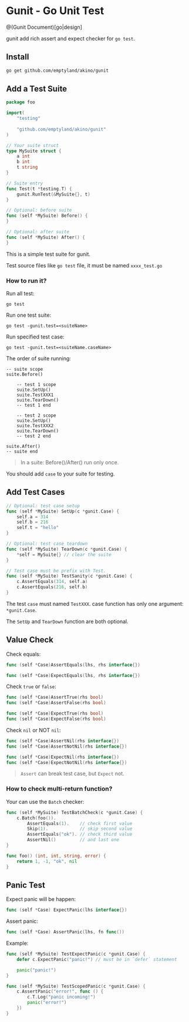 # Gunit - Go Unit Test

@(Gunit Document)[go|design]

gunit add rich assert and expect checker for `go test`.

## Install

```bash
go get github.com/emptyland/akino/gunit
```

## Add a Test Suite

```go
package foo

import(
    "testing"
    
    "github.com/emptyland/akino/gunit"
)

// Your suite struct
type MySuite struct {
    a int
    b int
    t string
}

// Suite entry
func Test(t *testing.T) {
    gunit.RunTest(&MySuite{}, t)
}

// Optional: before suite
func (self *MySuite) Before() {
}

// Optional: after suite
func (self *MySuite) After() {
}
```

This is a simple test suite for gunit.

Test source files like `go test` file, it must be named `xxxx_test.go`

### How to run it?

Run all test:
```
go test
```

Run one test suite:
```
go test -gunit.test=<suiteName>
```

Run specified test case:
```
go test -gunit.test=<suiteName.caseName>
```

The order of suite running:
```
-- suite scope
suite.Before()

    -- test 1 scope
    suite.SetUp()
    suite.TestXXX1
    suite.TearDown()
    -- test 1 end

    -- test 2 scope
    suite.SetUp()
    suite.TestXXX2
    suite.TearDown()
    -- test 2 end

suite.After()
-- suite end
```

> In a suite: Before()/After() run only once.

You should add `case` to your suite for testing.

## Add Test Cases

```go
// Optional: test case setup
func (self *MySuite) SetUp(c *gunit.Case) {
    self.a = 314
    self.b = 216
    self.t = "hello"
}

// Optional: test case teardown
func (self *MySuite) TearDown(c *gunit.Case) {
    *self = MySuite{} // clear the suite
}

// Test case must be prefix with Test.
func (self *MySuite) TestSanity(c *gunit.Case) {
    c.AssertEquals(314, self.a)
    c.AssertEquals(216, self.b)
}
```

The test `case` must named `TestXXX`. case function has only one argument: `*gunit.Case`.

The `SetUp` and `TearDown` function are both optional.

## Value Check

Check equals:
```go
func (self *Case)AssertEquals(lhs, rhs interface{})

func (self *Case)ExpectEquals(lhs, rhs interface{})
```

Check `true` or `false`:
```go
func (self *Case)AssertTrue(rhs bool)
func (self *Case)AssertFalse(rhs bool)

func (self *Case)ExpectTrue(rhs bool)
func (self *Case)ExpectFalse(rhs bool)
```

Check `nil` or NOT `nil`:
```go
func (self *Case)AssertNil(rhs interface{})
func (self *Case)AssertNotNil(rhs interface{})

func (self *Case)ExpectNil(rhs interface{})
func (self *Case)ExpectNotNil(rhs interface{})
```

> `Assert` can break test case, but `Expect` not.

### How to check multi-return function?

Your can use the `Batch` checker:

```go
func (self *MySuite) TestBatchCheck(c *gunit.Case) {
    c.Batch(foo()).
        AssertEquals(1).    // check first value
        Skip(1).            // skip second value
        AssertEquals("ok"). // check third value
        AssertNil()         // and last one
}

func foo() (int, int, string, error) {
    return 1, -1, "ok", nil
}
```

## Panic Test

Expect panic will be happen:
```go
func (self *Case) ExpectPanic(lhs interface{})
```

Assert panic:
```go
func (self *Case) AssertPanic(lhs, fn func())
```

Example:
```go
func (self *MySuite) TestExpectPanic(c *gunit.Case) {
    defer c.ExpectPanic("panic!") // must be in `defer` statement

    panic("panic!")
}

func (self *MySuite) TestScopedPanic(c *gunit.Case) {
    c.AssertPanic("error!", func () {
        c.T.Log("panic incoming!")
        panic("error!")
    })
}
```